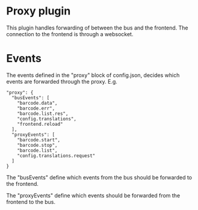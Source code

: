 # Proxy plugin
This plugin handles forwarding of between the bus and the frontend. The connection to the frontend is through a websocket.

# Events

The events defined in the "proxy" block of config.json, decides which events are forwarded through the proxy. E.g.

```
"proxy": {
  "busEvents": [
    "barcode.data",
    "barcode.err",
    "barcode.list.res",
    "config.translations",
    "frontend.reload"
  ],
  "proxyEvents": [
    "barcode.start",
    "barcode.stop",
    "barcode.list",
    "config.translations.request"
  ]
}
```

The "busEvents" define which events from the bus should be forwarded to the frontend. 

The "proxyEvents" define which events should be forwarded from the frontend to the bus.

